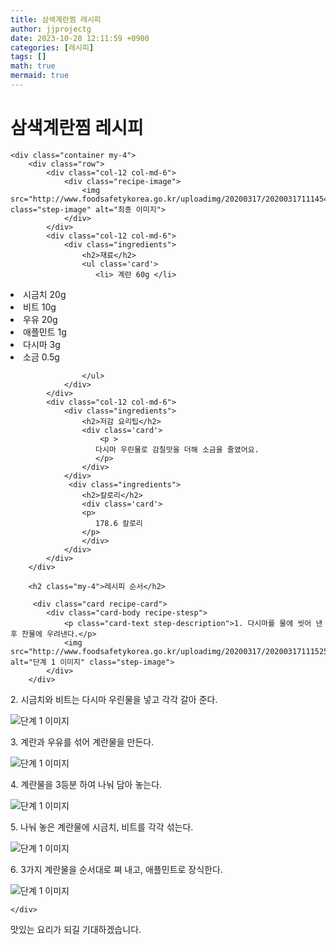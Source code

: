 ```yaml
---
title: 삼색계란찜 레시피
author: jjprojectg
date: 2023-10-28 12:11:59 +0900
categories: [레시피]
tags: []
math: true
mermaid: true
---
```

<meta name="og:type" content="website" />
<meta charset="UTF-8">
    <div class="header">
        <h1>삼색계란찜 레시피</h1>
    </div>

    <div class="container my-4">
        <div class="row">
            <div class="col-12 col-md-6">
                <div class="recipe-image">
                    <img src="http://www.foodsafetykorea.go.kr/uploadimg/20200317/20200317111454_1584411294716.JPG" class="step-image" alt="최종 이미지">
                </div>
            </div>
            <div class="col-12 col-md-6">
                <div class="ingredients">
                    <h2>재료</h2>
                    <ul class='card'>
                       <li> 계란 60g </li>
<li>  시금치 20g </li>
<li>  비트 10g </li>
<li>  우유 20g </li>
<li>  애플민트 1g </li>
<li>  다시마 3g </li>
<li>  소금 0.5g </li>

                    </ul>
                </div>
            </div>
            <div class="col-12 col-md-6">
                <div class="ingredients">
                    <h2>저감 요리팁</h2>
                    <div class='card'> 
                        <p >
                       다시마 우린물로 감칠맛을 더해 소금을 줄였어요.
                       </p>
                    </div>
                </div>
                 <div class="ingredients">
                    <h2>칼로리</h2>
                    <div class='card'> 
                    <p>
                       178.6 칼로리
                    </p>
                    </div>
                </div>
            </div>
        </div>

        <h2 class="my-4">레시피 순서</h2>

         <div class="card recipe-card">
            <div class="card-body recipe-stesp">
                <p class="card-text step-description">1. 다시마를 물에 씻어 낸 후 찬물에 우려낸다.</p>
                <img src="http://www.foodsafetykorea.go.kr/uploadimg/20200317/20200317111525_1584411325937.JPG" alt="단계 1 이미지" class="step-image">
            </div>
        </div>

  <div class="card recipe-card">
            <div class="card-body recipe-stesp">
                <p class="card-text step-description">2. 시금치와 비트는 다시마 우린물을 넣고 각각 갈아 준다.</p>
                <img src="http://www.foodsafetykorea.go.kr/uploadimg/20200317/20200317111538_1584411338021.JPG" alt="단계 1 이미지" class="step-image">
            </div>
        </div>

  <div class="card recipe-card">
            <div class="card-body recipe-stesp">
                <p class="card-text step-description">3. 계란과 우유를 섞어 계란물을 만든다.</p>
                <img src="http://www.foodsafetykorea.go.kr/uploadimg/20200317/20200317111550_1584411350079.JPG" alt="단계 1 이미지" class="step-image">
            </div>
        </div>

  <div class="card recipe-card">
            <div class="card-body recipe-stesp">
                <p class="card-text step-description">4. 계란물을 3등분 하여 나눠 담아 놓는다.</p>
                <img src="http://www.foodsafetykorea.go.kr/uploadimg/20200317/20200317111602_1584411362448.JPG" alt="단계 1 이미지" class="step-image">
            </div>
        </div>

  <div class="card recipe-card">
            <div class="card-body recipe-stesp">
                <p class="card-text step-description">5. 나눠 놓은 계란물에 시금치, 비트를 각각 섞는다.</p>
                <img src="http://www.foodsafetykorea.go.kr/uploadimg/20200317/20200317111615_1584411375172.JPG" alt="단계 1 이미지" class="step-image">
            </div>
        </div>

  <div class="card recipe-card">
            <div class="card-body recipe-stesp">
                <p class="card-text step-description">6. 3가지 계란물을 순서대로 쪄 내고, 애플민트로 장식한다.</p>
                <img src="http://www.foodsafetykorea.go.kr/uploadimg/20200317/20200317111626_1584411386586.JPG" alt="단계 1 이미지" class="step-image">
            </div>
        </div>


       
    </div>
 맛있는 요리가 되길 기대하겠습니다.
